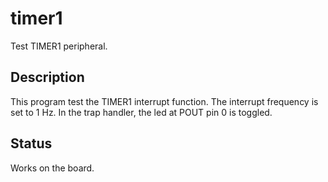 # timer1

Test TIMER1 peripheral.

## Description

This program test the TIMER1 interrupt function.
The interrupt frequency is set to 1 Hz. In the trap
handler, the led at POUT pin 0 is toggled.

## Status

Works on the board.

